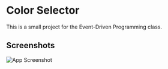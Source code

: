 
# Color Selector

This is a small project for the Event-Driven Programming class.

## Screenshots

![App Screenshot](![image](https://github.com/JeffersonOlvera/ColorSelector/assets/78062935/a3522921-644c-4d8f-b25a-b1abc23f0e87)
)

